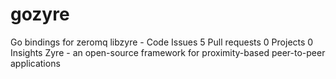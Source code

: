 # gozyre
Go bindings for zeromq libzyre -  Code Issues 5 Pull requests 0 Projects 0 Insights Zyre - an open-source framework for proximity-based peer-to-peer applications
